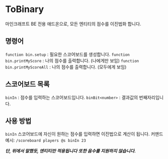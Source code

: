 # ToBinary
마인크래프트 BE 전용 애드온으로,
모든 엔티티의 점수를 이진법화 합니다.

## 명령어
`function bin.setup` : 필요한 스코어보드를 생성합니다.
`function bin.printMyScore` : 나의 점수를 출력합니다. (나에게만 보임)
`function bin.printMyScoreAll` : 나의 점수를 출력합니다. (모두에게 보임)

## 스코어보드 목록
`binIn` : 점수를 입력하는 스코어보드입니다.
`binBit<number>` : 결과값의 <number>번째자리입니다.
  
## 사용 방법
`binIn` 스코어보드에 자신이 원하는 점수를 입력하면 이진법으로 계산이 됩니다.
커맨드 예시: `/scoreboard players @s binIn 23`

***단, 위에서 말했듯, 엔티티만 적용됩니다***
***또한 음수를 지원하지 않습니다.***
